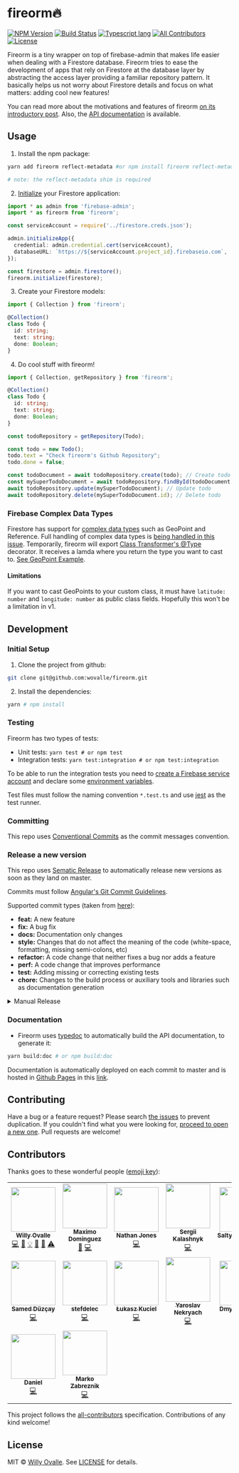 # fireorm🔥

[![NPM Version](https://img.shields.io/npm/v/fireorm.svg?style=flat)](https://www.npmjs.com/package/fireorm)
[![Build Status](https://travis-ci.com/wovalle/fireorm.svg?token=KsyisFHzgCusk2sapuJe&branch=master)](https://travis-ci.com/wovalle/fireorm)
[![Typescript lang](https://img.shields.io/badge/Language-Typescript-Blue.svg)](https://www.typescriptlang.org)
[![All Contributors](https://img.shields.io/badge/all_contributors-7-orange.svg?style=flat-square)](#contributors)
[![License](https://img.shields.io/npm/l/fireorm.svg?style=flat)](https://www.npmjs.com/package/fireorm)

Fireorm is a tiny wrapper on top of firebase-admin that makes life easier when dealing with a Firestore database. Fireorm tries to ease the development of apps that rely on Firestore at the database layer by abstracting the access layer providing a familiar repository pattern. It basically helps us not worry about Firestore details and focus on what matters: adding cool new features!

You can read more about the motivations and features of fireorm [on its introductory post](https://medium.com/p/ba7734644684). Also, the [API documentation](https://wovalle.github.io/fireorm) is available.

## Usage

1.  Install the npm package:

```bash
yarn add fireorm reflect-metadata #or npm install fireorm reflect-metadata

# note: the reflect-metadata shim is required
```

2. [Initialize](https://firebase.google.com/docs/firestore/quickstart#initialize) your Firestore application:

```typescript
import * as admin from 'firebase-admin';
import * as fireorm from 'fireorm';

const serviceAccount = require('../firestore.creds.json');

admin.initializeApp({
  credential: admin.credential.cert(serviceAccount),
  databaseURL: `https://${serviceAccount.project_id}.firebaseio.com`,
});

const firestore = admin.firestore();
fireorm.initialize(firestore);
```

3.  Create your Firestore models:

```typescript
import { Collection } from 'fireorm';

@Collection()
class Todo {
  id: string;
  text: string;
  done: Boolean;
}
```

4.  Do cool stuff with fireorm!

```typescript
import { Collection, getRepository } from 'fireorm';

@Collection()
class Todo {
  id: string;
  text: string;
  done: Boolean;
}

const todoRepository = getRepository(Todo);

const todo = new Todo();
todo.text = "Check fireorm's Github Repository";
todo.done = false;

const todoDocument = await todoRepository.create(todo); // Create todo
const mySuperTodoDocument = await todoRepository.findById(todoDocument.id); // Read todo
await todoRepository.update(mySuperTodoDocument); // Update todo
await todoRepository.delete(mySuperTodoDocument.id); // Delete todo
```

### Firebase Complex Data Types

Firestore has support for [complex data types](https://firebase.google.com/docs/firestore/manage-data/data-types) such as GeoPoint and Reference. Full handling of complex data types is [being handled in this issue](https://github.com/wovalle/fireorm/issues/58). Temporarily, fireorm will export [Class Transformer's @Type](https://github.com/typestack/class-transformer#working-with-nested-objects) decorator. It receives a lamda where you return the type you want to cast to. [See GeoPoint Example](https://github.com/wovalle/fireorm/blob/d8f79090b7006675f2cb5014bb5ca7a9dfbfa8c1/src/BaseFirestoreRepository.spec.ts#L471-L476).

#### Limitations

If you want to cast GeoPoints to your custom class, it must have `latitude: number` and `longitude: number` as public class fields. Hopefully this won't be a limitation in v1.

## Development

### Initial Setup

1.  Clone the project from github:

```bash
git clone git@github.com:wovalle/fireorm.git
```

2.  Install the dependencies:

```bash
yarn # npm install
```

### Testing

Fireorm has two types of tests:

- Unit tests: `yarn test # or npm test`
- Integration tests: `yarn test:integration # or npm test:integration`

To be able to run the integration tests you need to [create a Firebase service account](https://firebase.google.com/docs/admin/setup#initialize_the_sdk) and declare some [environment variables](https://github.com/wovalle/fireorm/blob/master/test/setup.ts#L5-L13).

Test files must follow the naming convention `*.test.ts` and use [jest](https://jestjs.io/) as the test runner.

### Committing

This repo uses [Conventional Commits](https://www.conventionalcommits.org/) as the commit messages convention.

### Release a new version

This repo uses [Sematic Release](https://github.com/semantic-release/semantic-release) to automatically release new versions as soon as they land on master.

Commits must follow [Angular's Git Commit Guidelines](https://github.com/angular/angular.js/blob/master/DEVELOPERS.md#-git-commit-guidelines).

Supported commit types (taken from [here](https://github.com/angular/angular.js/blob/master/DEVELOPERS.md#type)):

- **feat:** A new feature
- **fix:** A bug fix
- **docs:** Documentation only changes
- **style:** Changes that do not affect the meaning of the code (white-space, formatting, missing semi-colons, etc)
- **refactor:** A code change that neither fixes a bug nor adds a feature
- **perf:** A code change that improves performance
- **test:** Adding missing or correcting existing tests
- **chore:** Changes to the build process or auxiliary tools and libraries such as documentation generation

<details>
  <summary>Manual Release</summary>
  If, by any reason, a manual release must be done, these are the instructions:

- To release a new version to npm, first we have to create a new tag:

```bash
npm version [ major | minor | patch ] -m "Relasing version"
git push --follow-tags
```

- Then we can publish the package to npm registry:

```bash
npm publish
```

- To deploy the documentation:

```bash
yarn deploy:doc # or npm deploy:doc
```

</details>

### Documentation

- Fireorm uses [typedoc](https://typedoc.org/) to automatically build the API documentation, to generate it:

```bash
yarn build:doc # or npm build:doc
```

Documentation is automatically deployed on each commit to master and is hosted in [Github Pages](https://pages.github.com/) in this [link](https://wovalle.github.io/fireorm).

## Contributing

Have a bug or a feature request? Please search [the issues](https://github.com/wovalle/fireorm/issues) to prevent duplication. If you couldn't find what you were looking for, [proceed to open a new one](https://github.com/wovalle/fireorm/issues/new). Pull requests are welcome!

## Contributors

Thanks goes to these wonderful people ([emoji key](https://allcontributors.org/docs/en/emoji-key)):

<!-- ALL-CONTRIBUTORS-LIST:START - Do not remove or modify this section -->
<!-- prettier-ignore-start -->
<!-- markdownlint-disable -->
<table>
  <tr>
    <td align="center"><a href="http://twitter.com/wovalle"><img src="https://avatars0.githubusercontent.com/u/7854116?v=4?s=100" width="100px;" alt=""/><br /><sub><b>Willy Ovalle</b></sub></a><br /><a href="https://github.com/wovalle/fireorm/commits?author=wovalle" title="Code">💻</a> <a href="https://github.com/wovalle/fireorm/commits?author=wovalle" title="Documentation">📖</a> <a href="#example-wovalle" title="Examples">💡</a> <a href="#ideas-wovalle" title="Ideas, Planning, & Feedback">🤔</a> <a href="https://github.com/wovalle/fireorm/pulls?q=is%3Apr+reviewed-by%3Awovalle" title="Reviewed Pull Requests">👀</a> <a href="https://github.com/wovalle/fireorm/commits?author=wovalle" title="Tests">⚠️</a></td>
    <td align="center"><a href="https://github.com/mamodom"><img src="https://avatars3.githubusercontent.com/u/5097424?v=4?s=100" width="100px;" alt=""/><br /><sub><b>Maximo Dominguez</b></sub></a><br /><a href="#ideas-mamodom" title="Ideas, Planning, & Feedback">🤔</a> <a href="https://github.com/wovalle/fireorm/commits?author=mamodom" title="Code">💻</a></td>
    <td align="center"><a href="https://github.com/jonesnc"><img src="https://avatars0.githubusercontent.com/u/1293145?v=4?s=100" width="100px;" alt=""/><br /><sub><b>Nathan Jones</b></sub></a><br /><a href="https://github.com/wovalle/fireorm/commits?author=jonesnc" title="Code">💻</a></td>
    <td align="center"><a href="https://github.com/skalashnyk"><img src="https://avatars3.githubusercontent.com/u/18640514?v=4?s=100" width="100px;" alt=""/><br /><sub><b>Sergii Kalashnyk</b></sub></a><br /><a href="https://github.com/wovalle/fireorm/commits?author=skalashnyk" title="Code">💻</a></td>
    <td align="center"><a href="http://skneko.moe/"><img src="https://avatars1.githubusercontent.com/u/13376606?v=4?s=100" width="100px;" alt=""/><br /><sub><b>SaltyKawaiiNeko</b></sub></a><br /><a href="https://github.com/wovalle/fireorm/commits?author=skneko" title="Code">💻</a> <a href="#ideas-skneko" title="Ideas, Planning, & Feedback">🤔</a></td>
    <td align="center"><a href="https://github.com/z-hirschtritt"><img src="https://avatars1.githubusercontent.com/u/35265735?v=4?s=100" width="100px;" alt=""/><br /><sub><b>z-hirschtritt</b></sub></a><br /><a href="https://github.com/wovalle/fireorm/commits?author=z-hirschtritt" title="Code">💻</a> <a href="#ideas-z-hirschtritt" title="Ideas, Planning, & Feedback">🤔</a></td>
    <td align="center"><a href="http://joemck.ie/"><img src="https://avatars1.githubusercontent.com/u/4980618?v=4?s=100" width="100px;" alt=""/><br /><sub><b>Joe McKie</b></sub></a><br /><a href="https://github.com/wovalle/fireorm/commits?author=joemckie" title="Code">💻</a> <a href="#ideas-joemckie" title="Ideas, Planning, & Feedback">🤔</a></td>
  </tr>
  <tr>
    <td align="center"><a href="https://www.smddzcy.com/"><img src="https://avatars3.githubusercontent.com/u/13895224?v=4?s=100" width="100px;" alt=""/><br /><sub><b>Samed Düzçay</b></sub></a><br /><a href="https://github.com/wovalle/fireorm/commits?author=smddzcy" title="Code">💻</a></td>
    <td align="center"><a href="https://github.com/stefdelec"><img src="https://avatars1.githubusercontent.com/u/12082478?v=4?s=100" width="100px;" alt=""/><br /><sub><b>stefdelec</b></sub></a><br /><a href="https://github.com/wovalle/fireorm/commits?author=stefdelec" title="Code">💻</a></td>
    <td align="center"><a href="http://www.innvia.com"><img src="https://avatars0.githubusercontent.com/u/35846271?v=4?s=100" width="100px;" alt=""/><br /><sub><b>Łukasz Kuciel</b></sub></a><br /><a href="https://github.com/wovalle/fireorm/commits?author=LukaszKuciel" title="Code">💻</a></td>
    <td align="center"><a href="https://github.com/Fame513"><img src="https://avatars1.githubusercontent.com/u/2944505?v=4?s=100" width="100px;" alt=""/><br /><sub><b>Yaroslav Nekryach</b></sub></a><br /><a href="https://github.com/wovalle/fireorm/commits?author=Fame513" title="Code">💻</a></td>
    <td align="center"><a href="https://www.linkedin.com/in/dmytro-nikitiuk/"><img src="https://avatars0.githubusercontent.com/u/40293865?v=4?s=100" width="100px;" alt=""/><br /><sub><b>Dmytro Nikitiuk</b></sub></a><br /><a href="https://github.com/wovalle/fireorm/commits?author=tomorroN" title="Code">💻</a></td>
    <td align="center"><a href="https://github.com/JingWangTW"><img src="https://avatars0.githubusercontent.com/u/20182367?v=4?s=100" width="100px;" alt=""/><br /><sub><b>JingWangTW</b></sub></a><br /><a href="https://github.com/wovalle/fireorm/commits?author=JingWangTW" title="Code">💻</a></td>
    <td align="center"><a href="https://github.com/rinkstiekema"><img src="https://avatars.githubusercontent.com/u/5337711?v=4?s=100" width="100px;" alt=""/><br /><sub><b>Rink Stiekema</b></sub></a><br /><a href="https://github.com/wovalle/fireorm/commits?author=rinkstiekema" title="Code">💻</a></td>
  </tr>
  <tr>
    <td align="center"><a href="https://github.com/danieleisenhardt"><img src="https://avatars.githubusercontent.com/u/2325519?v=4?s=100" width="100px;" alt=""/><br /><sub><b>Daniel</b></sub></a><br /><a href="https://github.com/wovalle/fireorm/commits?author=danieleisenhardt" title="Code">💻</a></td>
    <td align="center"><a href="https://zabreznik.net"><img src="https://avatars.githubusercontent.com/u/1311249?v=4?s=100" width="100px;" alt=""/><br /><sub><b>Marko Zabreznik</b></sub></a><br /><a href="https://github.com/wovalle/fireorm/commits?author=MarZab" title="Code">💻</a></td>
  </tr>
</table>

<!-- markdownlint-restore -->
<!-- prettier-ignore-end -->

<!-- ALL-CONTRIBUTORS-LIST:END -->

This project follows the [all-contributors](https://github.com/all-contributors/all-contributors) specification. Contributions of any kind welcome!

## License

MIT © [Willy Ovalle](https://github.com/wovalle). See [LICENSE](https://github.com/wovalle/fireorm/blob/master/LICENSE) for details.
